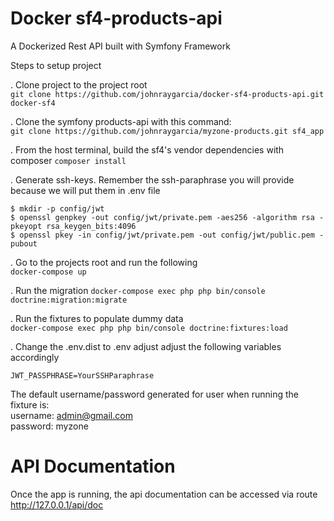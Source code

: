 # Docker sf4-products-api
A Dockerized Rest API built with Symfony Framework

Steps to setup project

. Clone project to the project root   
```git clone https://github.com/johnraygarcia/docker-sf4-products-api.git docker-sf4```  


. Clone the symfony products-api with this command:  
```git clone https://github.com/johnraygarcia/myzone-products.git sf4_app```  

. From the host terminal, build the sf4's vendor dependencies with composer
```composer install```

. Generate ssh-keys. Remember the ssh-paraphrase you will provide because we will put them in .env file  

```
$ mkdir -p config/jwt  
$ openssl genpkey -out config/jwt/private.pem -aes256 -algorithm rsa -pkeyopt rsa_keygen_bits:4096  
$ openssl pkey -in config/jwt/private.pem -out config/jwt/public.pem -pubout
```

. Go to the projects root and run the following  
```docker-compose up```

. Run the migration
```docker-compose exec php php bin/console doctrine:migration:migrate```

. Run the fixtures to populate dummy data  
```docker-compose exec php php bin/console doctrine:fixtures:load```

. Change the .env.dist to .env adjust adjust the following variables accordingly

```DATABASE_URL=mysql://DBUSER:DBPASS@mysql:3306/DBNAME   
JWT_PASSPHRASE=YourSSHParaphrase   
```

   
   The default username/password generated for user when running the fixture is:  
   username: admin@gmail.com  
   password: myzone
 
   

# API Documentation
Once the app is running, the api documentation can be accessed via route
http://127.0.0.1/api/doc

